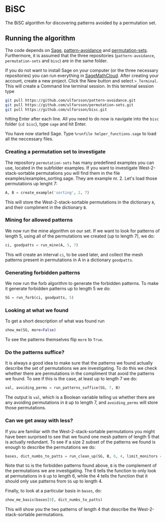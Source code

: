 # BiSC
The BiSC algorithm for discovering patterns avoided by a permutation set.

## Running the algorithm

The code depends on [Sage](http://www.sagemath.org),
[pattern-avoidance](https://github.com/ulfarsson/pattern-avoidance) and
[permutation-sets](https://github.com/ulfarsson/permutation-sets). Furthermore,
it is assumed that the three repositories (`pattern-avoidance`,
`permutation-sets` and `bisc`) are in the same folder.

If you do not want to install Sage on your computer (or the three necessary
repositories) you can run everything in
[SageMathCloud](https://cloud.sagemath.com). After creating your account,
create a new project. Click the New button and select `>_Terminal`. This will
create a Command line terminal session. In this terminal session type

```sh
git pull https://github.com/ulfarsson/pattern-avoidance.git
git pull https://github.com/ulfarsson/permutation-sets.git
git pull https://github.com/ulfarsson/bisc.git
```

hitting Enter after each line. All you need to do now is navigate into the
`bisc` folder (`cd bisc`), type `sage` and hit Enter.

You have now started Sage. Type `%runfile helper_functions.sage` to load all the
neccessary files.

### Creating a permutation set to investigate

The repository `permutation-sets` has many predefined examples you can use,
located in the subfolder examples. If you want to investigate
West-2-stack-sortable permutations you will find them in the file
examples/examples_sorting.sage. They are example nr. 2. Let's load those
permutations up lenght 7:

```python
A, B = create_example('sorting', 2, 7)
```

This will store the West-2-stack-sortable permutations in the dictionary `A`,
and their compliment in the dictionary `B`.

### Mining for allowed patterns

We now run the mine algorithm on our set. If we want to look for patterns of
length 5, using all of the permutations we created (up to length 7), we do:

```python
ci, goodpatts = run_mine(A, 5, 7)
```

This will create an interval `ci`, to be used later, and collect the mesh
patterns present in permutations in A in a dictionary `goodpatts`.

### Generating forbidden patterns

We now run the forb algorithm to generate the forbidden patterns. To make it
generate forbidden patterns up to length 5 we do:

```python
SG = run_forb(ci, goodpatts, 5)
```

### Looking at what we found

To get a short description of what was found run

```python
show_me(SG, more=False)
```

To see the patterns themselves flip `more` to `True`.

### Do the patterns suffice?

It is always a good idea to make sure that the patterns we found actually
describe the set of permutations we are investigating. To do this we check
whether there are permutations in the compliment that avoid the patterns we
found. To see if this is the case, at least up to length 7 we do:

```python
val, avoiding_perms = run_patterns_suffice(SG, 7, B)
```

The output is `val`, which is a Boolean variable telling us whether there are
any avoiding permutations in `B` up to length 7, and `avoiding_perms` will
store those permutations.

### Can we get away with less?

If you are familiar with the West-2-stack-sortable permutations you might have
been surprised to see that we found one mesh pattern of length 5 that is
actually redundant. To see if a size 2 subset of the patterns we found is enough
to describe the permutations we do:

```python
bases, dict_numbs_to_patts = run_clean_up(SG, B, 6, 4, limit_monitors = 2)
```

Note that `SG` is the forbidden patterns found above, `B` is the complement of
the permutations we are investigating. The 6 tells the function to only look at
permutations in `B` up to length 6, while the 4 tells the function that it
should only use patterns from `SG` up to length 4.

Finally, to look at a particular basis in `bases`, do:

```python
show_me_basis(bases[0], dict_numbs_to_patts)
```

This will show you the two patterns of length 4 that describe the
West-2-stack-sortable permutations.



